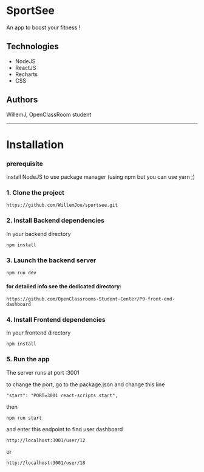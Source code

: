 # SportSee

An app to boost your fitness !

## Technologies
- NodeJS	
- ReactJS 
- Recharts
- CSS

## Authors
WillemJ, OpenClassRoom student

---

# Installation
### prerequisite
 install NodeJS to use package manager (using npm but you can use yarn ;)

### 1. Clone the project 
` https://github.com/WillemJou/sportsee.git `

### 2. Install Backend dependencies
 
In your backend directory  
	

   `npm install` 


### 3. Launch the backend server 
`npm run dev`

#### for detailed info see the dedicated directory: 
 `https://github.com/OpenClassrooms-Student-Center/P9-front-end-dashboard`
### 4. Install Frontend dependencies
In your frontend directory

`npm install`

### 5. Run the app

The server runs at port :3001 

to change the port, go to the package.json and change this line

`"start": "PORT=3001 react-scripts start",`

then 


`npm run start`  

and enter this endpoint to find user dashboard

`http://localhost:3001/user/12`

or

`http://localhost:3001/user/18`

	


